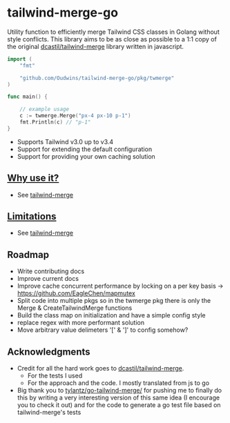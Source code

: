 # tailwind-merge-go

Utility function to efficiently merge Tailwind CSS classes in Golang without style conflicts. This library aims to be as close as possible to a 1:1 copy of the original [dcastil/tailwind-merge](https://github.com/dcastil/tailwind-merge/) library written in javascript.

```go
import (
	"fmt"

	"github.com/Oudwins/tailwind-merge-go/pkg/twmerge"
)

func main() {

	// example usage
	c := twmerge.Merge("px-4 px-10 p-1")
	fmt.Println(c) // "p-1"
}
```

- Supports Tailwind v3.0 up to v3.4
- Support for extending the default configuration
- Support for providing your own caching solution

## [Why use it?](https://github.com/dcastil/tailwind-merge/blob/v2.2.1/docs/what-is-it-for.md)

- See [tailwind-merge](https://github.com/dcastil/tailwind-merge/blob/v2.2.1/docs/what-is-it-for.md)

## [Limitations](https://github.com/dcastil/tailwind-merge/blob/v2.2.1/docs/limitations.md)

- See [tailwind-merge](https://github.com/dcastil/tailwind-merge/blob/v2.2.1/docs/limitations.md)

## Roadmap

- Write contributing docs
- Improve current docs
- Improve cache concurrent performance by locking on a per key basis -> https://github.com/EagleChen/mapmutex
- Split code into multiple pkgs so in the twmerge pkg there is only the Merge & CreateTailwindMerge functions
- Build the class map on initialization and have a simple config style
- replace regex with more performant solution
- Move arbitrary value delimeters '[' & ']' to config somehow?

## Acknowledgments

- Credit for all the hard work goes to [dcastil/tailwind-merge](https://github.com/dcastil/tailwind-merge/).
  - For the tests I used
  - For the approach and the code. I mostly translated from js to go
- Big thank you to [tylantz/go-tailwind-merge/](https://github.com/tylantz/go-tailwind-merge/tree/main) for pushing me to finally do this by writing a very interesting version of this same idea (I encourage you to check it out) and for the code to generate a go test file based on tailwind-merge's tests
